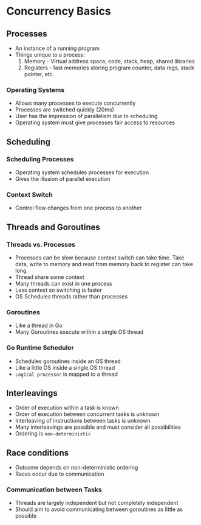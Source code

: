 # Concurrency Basics

## Processes

- An instance of a running program
- Things unique to a process:
    1. Memory - Virtual address space, code, stack, heap, shared libraries
    2. Registers - fast memories storing program counter, data regs, stack pointer, etc.

### Operating Systems
- Allows many processes to execute concurrently
- Processes are switched quickly (20ms)
- User has the impression of parallelism due to scheduling
- Operating system must give processes fair access to resources

## Scheduling

### Scheduling Processes
- Operating system schedules processes for execution
- Gives the illusion of parallel execution

### Context Switch
- Control flow changes from one process to another

## Threads and Goroutines

### Threads vs. Processes
- Processes can be slow because context switch can take time. Take data, write to memory and read from memory back to register can take long.
- Thread share some context
- Many threads can exist in one process
- Less context so switching is faster
- OS Schedules threads rather than processes

### Goroutines
- Like a thread in Go
- Many Goroutines execute within a single OS thread

### Go Runtime Scheduler
- Schedules goroutines inside an OS thread
- Like a little OS inside a single OS thread
- `Logical processor` is mapped to a thread

## Interleavings
- Order of execution within a task is known
- Order of execution between concurrent tasks is unknown
- Interleaving of instructions between tasks is unknown
- Many interleavings are possible and must consider all possibilities
- Ordering is `non-deterministic`

## Race conditions
- Outcome depends on non-deterministic ordering
- Races occur due to communication

### Communication between Tasks
- Threads are largely independent but not completely independent
- Should aim to avoid communicating between goroutines as little as possible